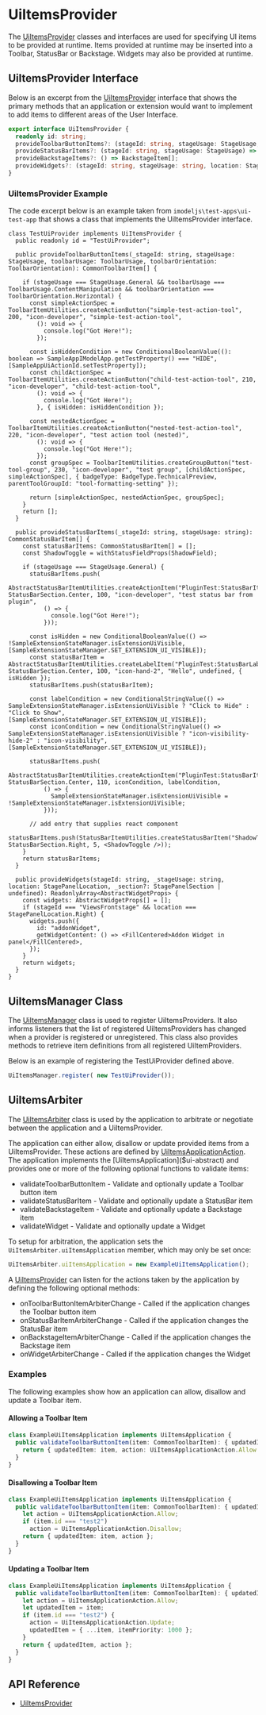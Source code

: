 # UiItemsProvider

The [UiItemsProvider]($ui-abstract:UiItemsProvider) classes and interfaces are used for specifying UI items to be provided at runtime.
Items provided at runtime may be inserted into a Toolbar, StatusBar or Backstage. Widgets may also be provided at runtime.

## UiItemsProvider Interface

Below is an excerpt from the [UiItemsProvider]($ui-abstract) interface that shows the primary methods that an application or extension would want to implement to add items to different areas of the User Interface.

```ts
export interface UiItemsProvider {
  readonly id: string;
  provideToolbarButtonItems?: (stageId: string, stageUsage: StageUsage, toolbarUsage: ToolbarUsage, toolbarOrientation: ToolbarOrientation) => CommonToolbarItem[];
  provideStatusBarItems?: (stageId: string, stageUsage: StageUsage) => CommonStatusBarItem[];
  provideBackstageItems?: () => BackstageItem[];
  provideWidgets?: (stageId: string, stageUsage: string, location: StagePanelLocation, section?: StagePanelSection) => ReadonlyArray<AbstractWidgetProps>;
}
```

### UiItemsProvider Example

The code excerpt below is an example taken from `imodeljs\test-apps\ui-test-app` that shows a class that implements the UiItemsProvider interface.

```tsx
class TestUiProvider implements UiItemsProvider {
  public readonly id = "TestUiProvider";

  public provideToolbarButtonItems(_stageId: string, stageUsage: StageUsage, toolbarUsage: ToolbarUsage, toolbarOrientation: ToolbarOrientation): CommonToolbarItem[] {

    if (stageUsage === StageUsage.General && toolbarUsage === ToolbarUsage.ContentManipulation && toolbarOrientation === ToolbarOrientation.Horizontal) {
      const simpleActionSpec = ToolbarItemUtilities.createActionButton("simple-test-action-tool", 200, "icon-developer", "simple-test-action-tool",
        (): void => {
          console.log("Got Here!");
        });

      const isHiddenCondition = new ConditionalBooleanValue((): boolean => SampleAppIModelApp.getTestProperty() === "HIDE", [SampleAppUiActionId.setTestProperty]);
      const childActionSpec = ToolbarItemUtilities.createActionButton("child-test-action-tool", 210, "icon-developer", "child-test-action-tool",
        (): void => {
          console.log("Got Here!");
        }, { isHidden: isHiddenCondition });

      const nestedActionSpec = ToolbarItemUtilities.createActionButton("nested-test-action-tool", 220, "icon-developer", "test action tool (nested)",
        (): void => {
          console.log("Got Here!");
        });
      const groupSpec = ToolbarItemUtilities.createGroupButton("test-tool-group", 230, "icon-developer", "test group", [childActionSpec, simpleActionSpec], { badgeType: BadgeType.TechnicalPreview, parentToolGroupId: "tool-formatting-setting" });

      return [simpleActionSpec, nestedActionSpec, groupSpec];
    }
    return [];
  }

  public provideStatusBarItems(_stageId: string, stageUsage: string): CommonStatusBarItem[] {
    const statusBarItems: CommonStatusBarItem[] = [];
    const ShadowToggle = withStatusFieldProps(ShadowField);

    if (stageUsage === StageUsage.General) {
      statusBarItems.push(
        AbstractStatusBarItemUtilities.createActionItem("PluginTest:StatusBarItem1", StatusBarSection.Center, 100, "icon-developer", "test status bar from plugin",
          () => {
            console.log("Got Here!");
          }));

      const isHidden = new ConditionalBooleanValue(() => !SampleExtensionStateManager.isExtensionUiVisible, [SampleExtensionStateManager.SET_EXTENSION_UI_VISIBLE]);
      const statusBarItem = AbstractStatusBarItemUtilities.createLabelItem("PluginTest:StatusBarLabel1", StatusBarSection.Center, 100, "icon-hand-2", "Hello", undefined, { isHidden });
      statusBarItems.push(statusBarItem);

      const labelCondition = new ConditionalStringValue(() => SampleExtensionStateManager.isExtensionUiVisible ? "Click to Hide" : "Click to Show", [SampleExtensionStateManager.SET_EXTENSION_UI_VISIBLE]);
      const iconCondition = new ConditionalStringValue(() => SampleExtensionStateManager.isExtensionUiVisible ? "icon-visibility-hide-2" : "icon-visibility", [SampleExtensionStateManager.SET_EXTENSION_UI_VISIBLE]);

      statusBarItems.push(
        AbstractStatusBarItemUtilities.createActionItem("PluginTest:StatusBarItem2", StatusBarSection.Center, 110, iconCondition, labelCondition,
          () => {
            SampleExtensionStateManager.isExtensionUiVisible = !SampleExtensionStateManager.isExtensionUiVisible;
          }));

      // add entry that supplies react component
      statusBarItems.push(StatusBarItemUtilities.createStatusBarItem("ShadowToggle", StatusBarSection.Right, 5, <ShadowToggle />));
    }
    return statusBarItems;
  }

  public provideWidgets(stageId: string, _stageUsage: string, location: StagePanelLocation, _section?: StagePanelSection | undefined): ReadonlyArray<AbstractWidgetProps> {
    const widgets: AbstractWidgetProps[] = [];
    if (stageId === "ViewsFrontstage" && location === StagePanelLocation.Right) {
      widgets.push({
        id: "addonWidget",
        getWidgetContent: () => <FillCentered>Addon Widget in panel</FillCentered>,
      });
    }
    return widgets;
  }
}
```

## UiItemsManager Class

The
[UiItemsManager]($ui-abstract) class is used to register UiItemsProviders. It also informs listeners that the list of registered UiItemsProviders has changed when a provider is registered or unregistered. This class also provides methods to retrieve item definitions from all registered UiItemProviders.

Below is an example of registering the TestUiProvider defined above.

```ts
UiItemsManager.register( new TestUiProvider());
```

## UiItemsArbiter

The [UiItemsArbiter]($ui-abstract) class is used by the application to
arbitrate or negotiate between the application and a UiItemsProvider.

The application can either allow, disallow or update provided items from a UiItemsProvider.
These actions are defined by [UiItemsApplicationAction]($ui-abstract).
The application implements the [UiItemsApplication]($ui-abstract) and provides
one or more of the following optional functions to validate items:

* validateToolbarButtonItem -  Validate and optionally update a Toolbar button item
* validateStatusBarItem - Validate and optionally update a StatusBar item
* validateBackstageItem - Validate and optionally update a Backstage item
* validateWidget - Validate and optionally update a Widget

To setup for arbitration, the application sets the `UiItemsArbiter.uiItemsApplication` member,
which may only be set once:

```ts
UiItemsArbiter.uiItemsApplication = new ExampleUiItemsApplication();
```

A [UiItemsProvider]($ui-abstract) can listen for the actions taken by the application by defining the following optional methods:

* onToolbarButtonItemArbiterChange - Called if the application changes the Toolbar button item
* onStatusBarItemArbiterChange - Called if the application changes the StatusBar item
* onBackstageItemArbiterChange - Called if the application changes the Backstage item
* onWidgetArbiterChange - Called if the application changes the Widget

### Examples

The following examples show how an application can allow, disallow and update a Toolbar item.

#### Allowing a Toolbar Item

```ts
class ExampleUiItemsApplication implements UiItemsApplication {
  public validateToolbarButtonItem(item: CommonToolbarItem): { updatedItem: CommonToolbarItem, action: UiItemsApplicationAction } {
    return { updatedItem: item, action: UiItemsApplicationAction.Allow };
  }
}
```

#### Disallowing a Toolbar Item

```ts
class ExampleUiItemsApplication implements UiItemsApplication {
  public validateToolbarButtonItem(item: CommonToolbarItem): { updatedItem: CommonToolbarItem, action: UiItemsApplicationAction } {
    let action = UiItemsApplicationAction.Allow;
    if (item.id === "test2")
      action = UiItemsApplicationAction.Disallow;
    return { updatedItem: item, action };
  }
}
```

#### Updating a Toolbar Item

```ts
class ExampleUiItemsApplication implements UiItemsApplication {
  public validateToolbarButtonItem(item: CommonToolbarItem): { updatedItem: CommonToolbarItem, action: UiItemsApplicationAction } {
    let action = UiItemsApplicationAction.Allow;
    let updatedItem = item;
    if (item.id === "test2") {
      action = UiItemsApplicationAction.Update;
      updatedItem = { ...item, itemPriority: 1000 };
    }
    return { updatedItem, action };
  }
}
```

## API Reference

* [UiItemsProvider]($ui-abstract:UiItemsProvider)
